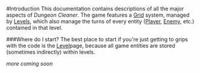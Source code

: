 #Introduction
This documentation contains descriptions of all the major aspects of *Dungeon Cleaner*. The game features a [Grid](Grid.md) system, managed by [Levels](Level.md), which also manage the turns of every entity ([Player](Player.md), [Enemy](Enemy.md), etc.) contained in that level.

###Where do I start?
The best place to start if you're just getting to grips with the code is the [Level](Level.md)page, because all game entities are stored (sometimes indirectly) within levels.

*more coming soon*
